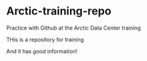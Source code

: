 # Arctic-training-repo
Practice with Github at the Arctic Data Center training

THis is a repository for training

And it has *good* information!

